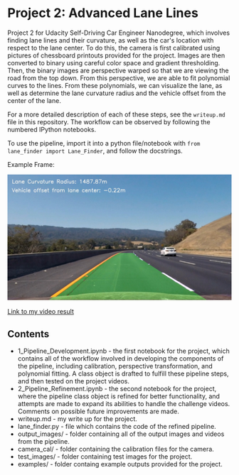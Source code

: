 # Project 2: Advanced Lane Lines

Project 2 for Udacity Self-Driving Car Engineer Nanodegree, which involves finding lane lines and their curvature, as well as the car's location with respect to the lane center. To do this, the camera is first calibrated using pictures of chessboard printouts provided for the project. Images are then converted to binary using careful color space and gradient thresholding. Then, the binary images are perspective warped so that we are viewing the road from the top down. From this perspective, we are able to fit polynomial curves to the lines. From these polynomials, we can visualize the lane, as well as determine the lane curvature radius and the vehicle offset from the center of the lane. 

For a more detailed description of each of these steps, see the `writeup.md` file in this repository. The workflow can be observed by following the numbered IPython notebooks.

To use the pipeline, import it into a python file/notebook with `from lane_finder import Lane_Finder`, and follow the docstrings.

Example Frame:

![Example](output_images/test3.jpg)

[Link to my video result](./output_images/project_video_output.mp4)

## Contents

- 1_Pipeline_Development.ipynb - the first notebook for the project, which contains all of the workflow involved in developing the components of the pipeline, including calibration, perspective transformation, and polynomial fitting. A class object is drafted to fulfill these pipeline steps, and then tested on the project videos.
- 2_Pipeline_Refinement.ipynb - the second notebook for the project, where the pipeline class object is refined for better functionality, and attempts are made to expand its abilities to handle the challenge videos. Comments on possible future improvements are made.
- writeup.md - my write up for the project.
- lane_finder.py - file which contains the code of the refined pipeline.
- output_images/ - folder containing all of the output images and videos from the pipeline.
- camera_cal/ - folder containing the calibration files for the camera.
- test_images/ - folder containing test images for the project.
- examples/ - folder containg example outputs provided for the project.